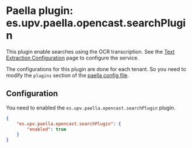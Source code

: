 Paella plugin: es.upv.paella.opencast.searchPlugin
==================================================

This plugin enable searches using the OCR transcription. See the [Text Extraction Configuration](../../../textextraction.md)
page to configure the service.

The configurations for this plugin are done for each tenant. So you need to modify the `plugins`
section of the [paella config file](../configuration.md).


Configuration
-------------

You need to enabled the `es.upv.paella.opencast.searchPlugin` plugin.

```json
{
    "es.upv.paella.opencast.searchPlugin": {
        "enabled": true
    }    
}
```
